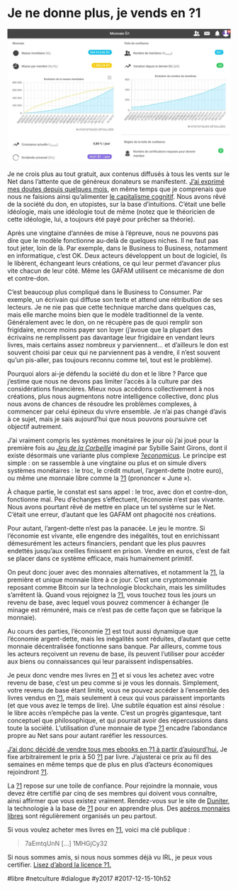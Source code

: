 # Je ne donne plus, je vends en ?1

![Duniter](_i/duniter.webp)

Je ne crois plus au tout gratuit, aux contenus diffusés à tous les vents sur le Net dans l’attente que de généreux donateurs se manifestent. [J’ai exprimé mes doutes depuis quelques mois](#libre), en même temps que je comprenais que nous ne faisions ainsi qu’alimenter [le capitalisme cognitif](#capitalisme-cognitif). Nous avons rêvé de la société du don, en utopistes, sur la base d’intuitions. C’était une belle idéologie, mais une idéologie tout de même (notez que le théoricien de cette idéologie, lui, a toujours été payé pour prêcher sa théorie).

Après une vingtaine d’années de mise à l’épreuve, nous ne pouvons pas dire que le modèle fonctionne au-delà de quelques niches. Il ne faut pas tout jeter, loin de là. Par exemple, dans le Business to Business, notamment en informatique, c’est OK. Deux acteurs développent un bout de logiciel, ils le libèrent, échangeant leurs créations, ce qui leur permet d’avancer plus vite chacun de leur côté. Même les GAFAM utilisent ce mécanisme de don et contre-don.

C’est beaucoup plus compliqué dans le Business to Consumer. Par exemple, un écrivain qui diffuse son texte et attend une rétribution de ses lecteurs. Je ne nie pas que cette technique marche dans quelques cas, mais elle marche moins bien que le modèle traditionnel de la vente. Généralement avec le don, on ne récupère pas de quoi remplir son frigidaire, encore moins payer son loyer (j’avoue que la plupart des écrivains ne remplissent pas davantage leur frigidaire en vendant leurs livres, mais certains assez nombreux y parviennent… et d’ailleurs le don est souvent choisi par ceux qui ne parviennent pas à vendre, il n’est souvent qu’un pis-aller, pas toujours reconnu comme tel, tout est le problème).

Pourquoi alors ai-je défendu la société du don et le libre ? Parce que j’estime que nous ne devons pas limiter l’accès à la culture par des considérations financières. Mieux nous accédons collectivement à nos créations, plus nous augmentons notre intelligence collective, donc plus nous avons de chances de résoudre les problèmes complexes, à commencer par celui épineux du vivre ensemble. Je n’ai pas changé d’avis à ce sujet, mais je sais aujourd’hui que nous pouvons poursuivre cet objectif autrement.

J’ai vraiment compris les systèmes monétaires le jour où j’ai joué pour la première fois au [*Jeu de la Corbeille*](http://www.valeureux.org/blog/produits/les-jeux/le-jeu-de-la-corbeille/) imaginé par Sybille Saint Girons, dont il existe désormais une variante plus complexe [*?economicus*](http://geconomicus.glibre.org/). Le principe est simple : on se rassemble à une vingtaine ou plus et on simule divers systèmes monétaires : le troc, le crédit mutuel, l’argent-dette (notre euro), ou même une monnaie libre comme la [?1](https://g1.duniter.fr/) (prononcer « June »).

À chaque partie, le constat est sans appel : le troc, avec don et contre-don, fonctionne mal. Peu d’échanges s’effectuent, l’économie n’est pas vivante. Nous avons pourtant rêvé de mettre en place un tel système sur le Net. C’était une erreur, d’autant que les GAFAM ont phagocité nos créations.

Pour autant, l’argent-dette n’est pas la panacée. Le jeu le montre. Si l’économie est vivante, elle engendre des inégalités, tout en enrichissant démesurément les acteurs financiers, pendant que les plus pauvres endettés jusqu’aux oreilles finissent en prison. Vendre en euros, c’est de fait se placer dans ce système efficace, mais humainement primitif.

On peut donc jouer avec des monnaies alternatives, et notamment la [?1](https://g1.duniter.fr/), la première et unique monnaie libre à ce jour. C’est une cryptomonnaie reposant comme Bitcoin sur la technologie blockchain, mais les similitudes s’arrêtent là. Quand vous rejoignez la [?1](https://g1.duniter.fr/), vous touchez tous les jours un revenu de base, avec lequel vous pouvez commencer à échanger (le minage est rémunéré, mais ce n’est pas de cette façon que se fabrique la monnaie).

Au cours des parties, l’économie [?1](https://g1.duniter.fr/) est tout aussi dynamique que l’économie argent-dette, mais les inégalités sont réduites, d’autant que cette monnaie décentralisée fonctionne sans banque. Par ailleurs, comme tous les acteurs reçoivent un revenu de base, ils peuvent l’utiliser pour accéder aux biens ou connaissances qui leur paraissent indispensables.

Je peux donc vendre mes livres en [?1](https://g1.duniter.fr/) et si vous les achetez avec votre revenu de base, c’est un peu comme si je vous les donnais. Simplement, votre revenu de base étant limité, vous ne pouvez accéder à l’ensemble des livres vendus en [?1](https://g1.duniter.fr/), mais seulement à ceux qui vous paraissent importants (et que vous avez le temps de lire). Une subtile équation est ainsi résolue : le libre accès n’empêche pas la vente. C’est un progrès gigantesque, tant conceptuel que philosophique, et qui pourrait avoir des répercussions dans toute la société. L’utilisation d’une monnaie de type [?1](https://g1.duniter.fr/) encadre l’abondance propre au Net sans pour autant raréfier les ressources.

[J’ai donc décidé de vendre tous mes ebooks en ?1 à partir d’aujourd’hui.](https://www.gchange.fr/#/app/market/view/AWBZdIvLLt_shuNstw5I/) Je fixe arbitrairement le prix à 50 [?1](https://g1.duniter.fr/) par livre. J’ajusterai ce prix au fil des semaines en même temps que de plus en plus d’acteurs économiques rejoindront [?1](https://g1.duniter.fr/).

La [?1](https://g1.duniter.fr/) repose sur une toile de confiance. Pour rejoindre la monnaie, vous devez être certifié par cinq de ses membres qui doivent vous connaître, ainsi affirmer que vous existez vraiment. Rendez-vous sur le site de [Duniter](https://www.duniter.fr/), la technologie à la base de [?1](https://g1.duniter.fr/) pour en apprendre plus. Des [apéros monnaies libres](https://forum.duniter.fr/) sont régulièrement organisés un peu partout.

Si vous voulez acheter mes livres en [?1](https://g1.duniter.fr/), voici ma clé publique :

>7aEmtqUnN […] 1MHGjCy32

Si nous sommes amis, si nous nous sommes déjà vu IRL, je peux vous certifier. [Lisez d’abord la licence ?1.](https://duniter.org/fr/wiki/licence-g1/)

#libre #netculture #dialogue #y2017 #2017-12-15-10h52
